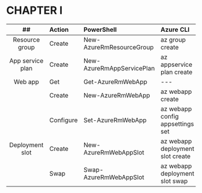 # CHAPTER I

|            ##            | Action        | PowerShell                       | Azure CLI                        |
|:------------------------:|:--------------|:---------------------------------|:---------------------------------|
|      Resource group      | Create        | New-AzureRmResourceGroup         | az group create                  |
|     App service plan     | Create        | New-AzureRmAppServicePlan        | az appservice plan create        |
|         Web app          | Get           | Get-AzureRmWebApp                | ---                              |
|                          | Create        | New-AzureRmWebApp                | az webapp create                 |
|                          | Configure     | Set-AzureRmWebApp                | az webapp config appsettings set |
|       Deployment slot    | Create        | New-AzureRmWebAppSlot            | az webapp deployment slot create |
|                          | Swap          | Swap-AzureRmWebAppSlot           | az webapp deployment slot swap   |
